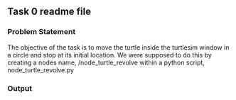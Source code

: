 ## Task 0 readme file

### Problem Statement
The objective of the task is to move the turtle inside the turtlesim window in a circle and stop at its initial location.
We were supposed to do this by creating a nodes name, /node_turtle_revolve within a python script, node_turtle_revolve.py

### Output


